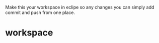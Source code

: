 Make this your workspace in eclipe so any changes you can simply add commit and push from one place. 
# workspace
